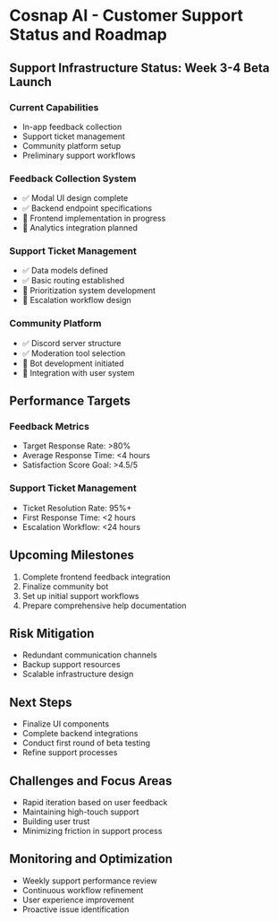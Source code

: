 # Cosnap AI - Customer Support Status and Roadmap

## Support Infrastructure Status: Week 3-4 Beta Launch

### Current Capabilities
- In-app feedback collection
- Support ticket management
- Community platform setup
- Preliminary support workflows

### Feedback Collection System
- ✅ Modal UI design complete
- ✅ Backend endpoint specifications
- 🔄 Frontend implementation in progress
- 🔄 Analytics integration planned

### Support Ticket Management
- ✅ Data models defined
- ✅ Basic routing established
- 🔄 Prioritization system development
- 🔄 Escalation workflow design

### Community Platform
- ✅ Discord server structure
- ✅ Moderation tool selection
- 🔄 Bot development initiated
- 🔄 Integration with user system

## Performance Targets

### Feedback Metrics
- Target Response Rate: >80%
- Average Response Time: <4 hours
- Satisfaction Score Goal: >4.5/5

### Support Ticket Management
- Ticket Resolution Rate: 95%+
- First Response Time: <2 hours
- Escalation Workflow: <24 hours

## Upcoming Milestones
1. Complete frontend feedback integration
2. Finalize community bot
3. Set up initial support workflows
4. Prepare comprehensive help documentation

## Risk Mitigation
- Redundant communication channels
- Backup support resources
- Scalable infrastructure design

## Next Steps
- Finalize UI components
- Complete backend integrations
- Conduct first round of beta testing
- Refine support processes

## Challenges and Focus Areas
- Rapid iteration based on user feedback
- Maintaining high-touch support
- Building user trust
- Minimizing friction in support process

## Monitoring and Optimization
- Weekly support performance review
- Continuous workflow refinement
- User experience improvement
- Proactive issue identification